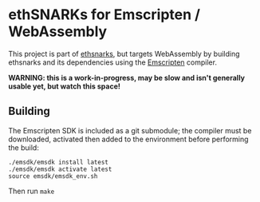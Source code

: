 # ethSNARKs for Emscripten / WebAssembly

This project is part of [ethsnarks](http://github.com/HarryR/ethsnarks), but targets WebAssembly by building ethsnarks and its dependencies using the [Emscripten](http://kripken.github.io/emscripten-site/index.html) compiler.

**WARNING: this is a work-in-progress, may be slow and isn't generally usable yet, but watch this space!**

## Building

The Emscripten SDK is included as a git submodule; the compiler must be downloaded, activated then added to the environment before performing the build:

```
./emsdk/emsdk install latest
./emsdk/emsdk activate latest
source emsdk/emsdk_env.sh
```

Then run `make`

